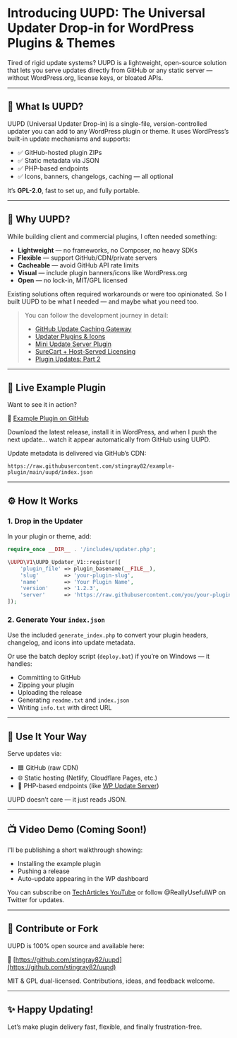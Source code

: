 # Introducing UUPD: The Universal Updater Drop-in for WordPress Plugins & Themes

Tired of rigid update systems? UUPD is a lightweight, open-source solution that lets you serve updates directly from GitHub or any static server — without WordPress.org, license keys, or bloated APIs.

---

## 🧩 What Is UUPD?

UUPD (Universal Updater Drop-in) is a single-file, version-controlled updater you can add to any WordPress plugin or theme. It uses WordPress’s built-in update mechanisms and supports:

- ✅ GitHub-hosted plugin ZIPs
- ✅ Static metadata via JSON
- ✅ PHP-based endpoints
- ✅ Icons, banners, changelogs, caching — all optional

It’s **GPL-2.0**, fast to set up, and fully portable.

---

## 🎯 Why UUPD?

While building client and commercial plugins, I often needed something:

- **Lightweight** — no frameworks, no Composer, no heavy SDKs
- **Flexible** — support GitHub/CDN/private servers
- **Cacheable** — avoid GitHub API rate limits
- **Visual** — include plugin banners/icons like WordPress.org
- **Open** — no lock-in, MIT/GPL licensed

Existing solutions often required workarounds or were too opinionated. So I built UUPD to be what I needed — and maybe what you need too.

> You can follow the development journey in detail:
>
> - [GitHub Update Caching Gateway](https://techarticles.co.uk/github-update-caching-gateway/)
> - [Updater Plugins & Icons](https://techarticles.co.uk/updater-plugins-icons/)
> - [Mini Update Server Plugin](https://techarticles.co.uk/mini-update-server-plugin/)
> - [SureCart + Host-Served Licensing](https://techarticles.co.uk/surecart-hoster-licencing-update/)
> - [Plugin Updates: Part 2](https://techarticles.co.uk/plugin-updates-part-2/)

---

## 🧪 Live Example Plugin

Want to see it in action?

🧩 [Example Plugin on GitHub](https://github.com/stingray82/example-plugin)

Download the latest release, install it in WordPress, and when I push the next update... watch it appear automatically from GitHub using UUPD.

Update metadata is delivered via GitHub’s CDN:

```
https://raw.githubusercontent.com/stingray82/example-plugin/main/uupd/index.json
```

---

## ⚙️ How It Works

### 1. Drop in the Updater

In your plugin or theme, add:

```php
require_once __DIR__ . '/includes/updater.php';

\UUPD\V1\UUPD_Updater_V1::register([
    'plugin_file' => plugin_basename(__FILE__),
    'slug'        => 'your-plugin-slug',
    'name'        => 'Your Plugin Name',
    'version'     => '1.2.3',
    'server'      => 'https://raw.githubusercontent.com/you/your-plugin/main/uupd',
]);
```

### 2. Generate Your `index.json`

Use the included `generate_index.php` to convert your plugin headers, changelog, and icons into update metadata.

Or use the batch deploy script (`deploy.bat`) if you’re on Windows — it handles:

- Committing to GitHub
- Zipping your plugin
- Uploading the release
- Generating `readme.txt` and `index.json`
- Writing `info.txt` with direct URL

---

## 🚀 Use It Your Way

Serve updates via:

- 🟦 GitHub (raw CDN)
- 🌐 Static hosting (Netlify, Cloudflare Pages, etc.)
- 🐘 PHP-based endpoints (like [WP Update Server](https://github.com/YahnisElsts/plugin-update-checker))

UUPD doesn’t care — it just reads JSON.

---

## 📺 Video Demo (Coming Soon!)

I'll be publishing a short walkthrough showing:

- Installing the example plugin
- Pushing a release
- Auto-update appearing in the WP dashboard

You can subscribe on [TechArticles YouTube](https://techarticles.co.uk) or follow @ReallyUsefulWP on Twitter for updates.

---

## 🤝 Contribute or Fork

UUPD is 100% open source and available here:

🔗 [https://github.com/stingray82/uupd](https://github.com/stingray82/uupd)

MIT & GPL dual-licensed. Contributions, ideas, and feedback welcome.

---

## ✨ Happy Updating!

Let’s make plugin delivery fast, flexible, and finally frustration-free.